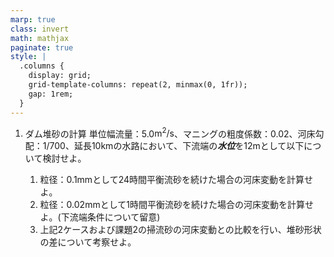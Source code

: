 ```yaml
---
marp: true
class: invert
math: mathjax
paginate: true
style: |
  .columns {
    display: grid;
    grid-template-columns: repeat(2, minmax(0, 1fr));
    gap: 1rem;
  }
---
```


1. ダム堆砂の計算
単位幅流量：5.0$\mathrm{m^2/s}$、マニングの粗度係数：0.02、河床勾配：1/700、延長10kmの水路において、下流端の***水位***を12mとして以下について検討せよ。

   1. 粒径：0.1$\mathrm{mm}$として24時間平衡流砂を続けた場合の河床変動を計算せよ。
   1. 粒径：0.02$\mathrm{mm}$として1時間平衡流砂を続けた場合の河床変動を計算せよ。(下流端条件について留意)
   1. 上記2ケースおよび課題2の掃流砂の河床変動との比較を行い、堆砂形状の差について考察せよ。
